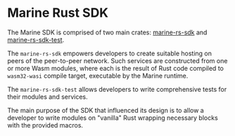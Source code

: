# Marine Rust SDK

The Marine SDK is comprised of two main crates: [marine-rs-sdk](https://github.com/fluencelabs/marine-rs-sdk/) and [marine-rs-sdk-test](https://github.com/fluencelabs/marine-rs-sdk-test).&#x20;

The `marine-rs-sdk` empowers developers to create suitable hosting on peers of the peer-to-peer network. Such services are constructed from one or more Wasm modules, where each is the result of Rust code compiled to `wasm32-wasi` compile target, executable by the Marine runtime.&#x20;

The `marine-rs-sdk-test` allows developers to write comprehensive tests for their modules and services.

The main purpose of the SDK that influenced its design is to allow a developer to write modules on "vanilla" Rust wrapping necessary blocks with the provided macros.


